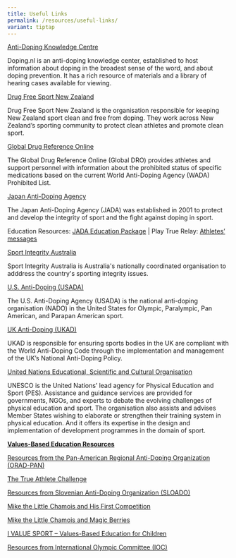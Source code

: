 ```yaml
---
title: Useful Links
permalink: /resources/useful-links/
variant: tiptap
---
```

<p><a href="https://www.doping.nl/" rel="noopener noreferrer nofollow" target="_blank">Anti-Doping Knowledge Centre</a>
</p>
<p>Doping.nl is an anti-doping knowledge center, established to host information
about doping in the broadest sense of the word, and about doping prevention.
It has a rich resource of materials and a library of hearing cases available
for viewing.</p>
<p><a href="https://drugfreesport.org.nz/" rel="noopener noreferrer nofollow" target="_blank">Drug Free Sport New Zealand</a>
</p>
<p>Drug Free Sport New Zealand is the organisation responsible for keeping
New Zealand sport clean and free from doping. They work across New Zealand’s
sporting community to protect clean athletes and promote clean sport.</p>
<p><a href="https://www.globaldro.com/Home" rel="noopener noreferrer nofollow" target="_blank">Global Drug Reference Online</a>
</p>
<p>The Global Drug Reference Online (Global DRO) provides athletes and support
personnel with information about the prohibited status of specific medications
based on the current World Anti-Doping Agency (WADA) Prohibited List.</p>
<p><a href="https://www.playtruejapan.org/" rel="noopener noreferrer nofollow" target="_blank">Japan Anti-Doping Agency</a>
</p>
<p>The Japan Anti-Doping Agency (JADA) was established in 2001 to protect
and develop the integrity of sport and the fight against doping in sport.</p>
<p>Education Resources: <a href="https://www.playtrue2020-sp4t.jp/edu_package/" rel="noopener noreferrer nofollow" target="_blank">JADA Education Package</a> |
Play True Relay: <a href="https://www.playtrue2020-sp4t.jp/ptrelay/" rel="noopener noreferrer nofollow" target="_blank">Athletes’ messages</a>
</p>
<p><a href="https://www.sportintegrity.gov.au/" rel="noopener noreferrer nofollow" target="_blank">Sport Integrity Australia</a>
</p>
<p>Sport Integrity Australia is Australia's nationally coordinated organisation
to adddress the country's sporting integrity issues.</p>
<p><a href="https://www.usada.org/" rel="noopener noreferrer nofollow" target="_blank">U.S. Anti-Doping (USADA)</a>
</p>
<p>The U.S. Anti-Doping Agency (USADA) is the national anti-doping organisation
(NADO) in the United States for Olympic, Paralympic, Pan American, and
Parapan American sport.</p>
<p><a href="https://www.ukad.org.uk/" rel="noopener noreferrer nofollow" target="_blank">UK Anti-Doping (UKAD)</a>
</p>
<p>UKAD is responsible for ensuring sports bodies in the UK are compliant
with the World Anti-Doping Code through the implementation and management
of the UK’s National Anti-Doping Policy.</p>
<p><a href="https://en.unesco.org/themes/sport-and-anti-doping" rel="noopener noreferrer nofollow" target="_blank">United Nations Educational, Scientific and Cultural Organisation</a>
</p>
<p>UNESCO is the United Nations’ lead agency for Physical Education and Sport
(PES). Assistance and guidance services are provided for governments, NGOs,
and experts to debate the evolving challenges of physical education and
sport. The organisation also assists and advises Member States wishing
to elaborate or strengthen their training system in physical education.
And it offers its expertise in the design and implementation of development
programmes in the domain of sport.</p>
<p><strong><u>Values-Based Education Resources</u></strong>
</p>
<p></p>
<p><u>Resources from the Pan-American Regional Anti-Doping Organization (ORAD-PAN)</u>
</p>
<p><a href="https://drive.google.com/file/d/1KLbxyfgg_whzefIB7vRjqYjp5yffCBYa/view?usp=sharing" rel="noopener nofollow" target="_blank">The True Athlete Challenge</a>
</p>
<p></p>
<p><u>Resources from Slovenian Anti-Doping Organization (SLOADO)</u>
</p>
<p><a href="https://drive.google.com/file/d/1HjHmcnIX1ogdIOmsCT7cmI6B1UsHgBcB/view?usp=sharing" rel="noopener nofollow" target="_blank">Mike the Little Chamois and His First Competition</a>
</p>
<p><a href="https://drive.google.com/file/d/1jQUibUOW2PALlaILULG_j5Srz3wnCzCF/view?usp=sharing" rel="noopener nofollow" target="_blank">Mike the Little Chamois and Magic Berries</a>
</p>
<p><a href="https://drive.google.com/file/d/1zBR8z6ERgdi-oLdpkBpSmF1CbnxN0gKM/view?usp=sharing" rel="noopener nofollow" target="_blank">I VALUE SPORT – Values-Based Education for Children</a>
</p>
<p></p>
<p><a href="https://stillmed.olympics.com/media/Document%20Library/OlympicOrg/Documents/Olympism-in-Action/Education-Through-Sport/Sport-Culture-and-Education-Brochure.pdf" rel="noopener nofollow" target="_blank">Resources from International Olympic Committee (IOC)</a>
</p>
<p></p>
<p></p>